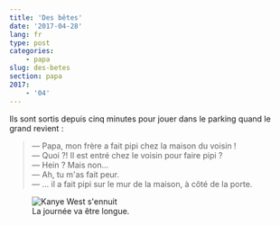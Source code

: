 ```yaml
---
title: 'Des bêtes'
date: '2017-04-28'
lang: fr
type: post
categories:
    - papa
slug: des-betes
section: papa
2017:
    - '04'
---
```


Ils sont sortis depuis cinq minutes pour jouer dans le parking quand le grand revient :

<!-- more -->

> — Papa, mon frère a fait pipi chez la maison du voisin !  
> — Quoi ?! Il est entré chez le voisin pour faire pipi ?  
> — Hein ? Mais non…  
> — Ah, tu m'as fait peur.  
> — … il a fait pipi sur le mur de la maison, à côté de la porte.  

<figure>
  <img src="{{<fileFolder>}}bored.gif" alt="Kanye West s'ennuit"/>
  <figcaption>La journée va être longue.</figcaption>
</figure>